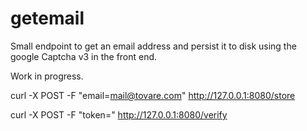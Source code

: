 # getemail

Small endpoint to get an email address and persist it to disk using the google Captcha v3 in the front end.

Work in progress.

 curl -X POST -F "email=mail@tovare.com"  http://127.0.0.1:8080/store

 curl -X POST -F "token=" http://127.0.0.1:8080/verify
